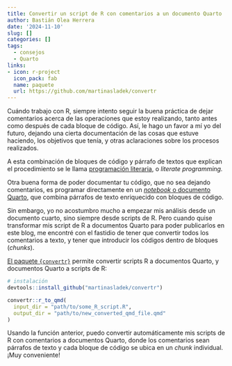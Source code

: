 ```yaml
---
title: Convertir un script de R con comentarios a un documento Quarto
author: Bastián Olea Herrera
date: '2024-11-10'
slug: []
categories: []
tags:
  - consejos
  - Quarto
links:
- icon: r-project
  icon_pack: fab
  name: paquete
  url: https://github.com/martinasladek/convertr
---
```


Cuándo trabajo con R, siempre intento seguir la buena práctica de dejar comentarios acerca de las operaciones que estoy realizando, tanto antes como después de cada bloque de código. Así, le hago un favor a mí yo del futuro, dejando una cierta documentación de las cosas que estuve haciendo, los objetivos que tenía, y otras aclaraciones sobre los procesos realizados.

A esta combinación de bloques de código y párrafo de textos que explican el procedimiento se le llama [programación literaria](https://es.wikipedia.org/wiki/Programación_literaria), o _literate programming._

Otra buena forma de poder documentar tu código, que no sea dejando comentarios, es programar directamente en un [_notebook_ o documento Quarto](https://quarto.org/docs/get-started/hello/rstudio.html), que combina párrafos de texto enriquecido con bloques de código. 

Sin embargo, yo no acostumbro mucho a empezar mis análisis desde un documento cuarto, sino siempre desde scripts de R. Pero cuando quise transformar mis script de R a documentos Quarto para poder publicarlos en este blog, me encontré con el fastidio de tener que convertir todos los comentarios a texto, y tener que introducir los códigos dentro de bloques (_chunks_). 

[El paquete `{convertr}`](https://github.com/martinasladek/convertr) permite convertir scripts R a documentos Quarto, y documentos Quarto a scripts de R:

```r
# instalación
devtools::install_github("martinasladek/convertr")
```

```r
convertr::r_to_qmd(
  input_dir = "path/to/some_R_script.R",
  output_dir = "path/to/new_converted_qmd_file.qmd"
)
```

Usando la función anterior, puedo convertir automáticamente mis scripts de R con comentarios a documentos Quarto, donde los comentarios sean párrafos de texto y cada bloque de código se ubica en un _chunk_ individual. ¡Muy conveniente!
